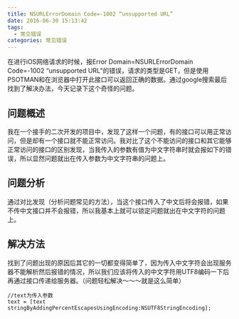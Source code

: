 ```yaml
---
title: NSURLErrorDomain Code=-1002 “unsupported URL”
date: 2016-06-30 15:13:42
tags:
  - 常见错误
categories: 常见错误
---
```


在进行iOS网络请求的时候，报Error Domain=NSURLErrorDomain Code=-1002 “unsupported URL”的错误，请求的类型是GET，但是使用PSOTMAN和在浏览器中打开此接口可以返回正确的数据。通过google搜索最后找到了解决办法，今天记录下这个奇怪的问题。

## 问题概述
我在一个接手的二次开发的项目中，发现了这样一个问题，有的接口可以用正常访问，但是却有一个接口就不能正常访问。我对比了这个不能访问的接口和其它能够正常访问的接口的区别发现，当我传入的参数有值为中文字符串时就会报如下的错误，所以显然问题就出在传入参数为中文字符串的问题上。

<!-- more -->

## 问题分析
通过对比发现（分析问题常见的方法），当这个接口传入了中文后将会报错，如果不传中文接口并不会报错，所以我基本上就可以锁定问题就出在中文字符的问题上。

## 解决方法
找到了问题出现的原因后其它的一切都变得简单了，因为传入中文字符会出现服务器不能解析然后报错的情况，所以我们应该将传入的中文字符用UTF8编码一下后再通过接口传递给服务器。（问题轻松解决～～～就是这么简单）
``` objc
//text为传入参数
text = [text stringByAddingPercentEscapesUsingEncoding:NSUTF8StringEncoding];
```
